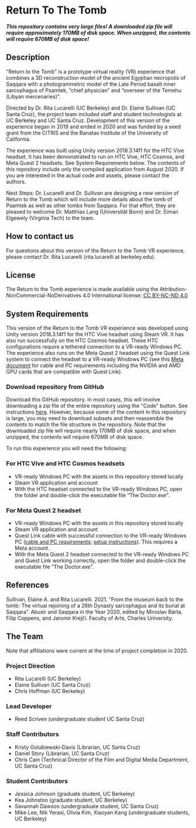 # Return To The Tomb

***This repository contains very large files! A downloaded zip file will require approximately 170MB of disk space. When unzipped, the contents will require 670MB of disk space!***

## Description
“Return to the Tomb” is a prototype virtual reality (VR) experience that combines a 3D reconstruction model of the ancient Egyptian necropolis of Saqqara with a photogrammetric model of the Late Period basalt inner sarcophagus of Psamtek, “chief physician” and “overseer of the Temehu (Libyan mercenaries)”. 

Directed by Dr. Rita Lucarelli (UC Berkeley) and Dr. Elaine Sullivan (UC Santa Cruz), the project team included staff and student technologists at UC Berkeley and UC Santa Cruz. Development of this version of the experience began in 2019 and ended in 2020 and was funded by a seed grant from the CITRIS and the Banatao Institute of the University of California.

The experience was built using Unity version 2018.3.14f1 for the HTC Vive headset. It has been demonstrated to run on HTC Vive, HTC Cosmos, and Meta Quest 2 headsets. See System Requirements below. The contents of this repository include only the compiled application from August 2020. If you are interested in the actual code and assets, please contact the authors.

Next Steps: Dr. Lucarelli and Dr. Sullivan are designing a new version of Return to the Tomb which will include more details about the tomb of Psamtek as well as other tombs from Saqqara. For that effort, they are pleased to welcome Dr. Matthias Lang (Universität Bonn) and Dr. Eiman Elgewely (Virginia Tech) to the team.

## How to contact us
For questions about this version of the Return to the Tomb VR experience, please contact Dr. Rita Lucarelli (rita.lucarelli at berkeley.edu).

## License
The Return to the Tomb experience is made available using the Attribution-NonCommercial-NoDerivatives 4.0 International license: [CC BY-NC-ND 4.0](https://creativecommons.org/licenses/by-nc-nd/4.0/)

## System Requirements
This version of the Return to the Tomb VR experience was developed using Unity version 2018.3.14f1 for the HTC Vive headset using Steam VR. It has also run successfully on the HTC Cosmos headset. These HTC configurations require a tethered connection to a VR-ready Windows PC. The experience also runs on the Meta Quest 2 headset using the Quest Link system to connect the headset to a VR-ready Windows PC (see this [Meta document](https://www.meta.com/help/quest/140991407990979/) for cable and PC requirements including the NVIDIA and AMD GPU cards that are compatible with Quest Link).

### Download repository from GitHub
Download this GitHub repository. In most cases, this will involve downloading a zip file of the entire repository using the "Code" button. See instructions [here](https://docs.github.com/en/repositories/working-with-files/using-files/downloading-source-code-archives). However, because some of the content in this repository is large, you may need to download subsets and then reassemble the contents to match the file structure in the repository. Note that the downloaded zip file will require nearly 170MB of disk space, and when unzipped, the contents will require 670MB of disk space.

To run this experience you will need the following:
### For HTC Vive and HTC Cosmos headsets
* VR-ready Windows PC with the assets in this repository stored locally
* Steam VR application and account
* With the HTC headset connected to the VR-ready Windows PC, open the folder and double-click the executable file “The Doctor.exe”. 

### For Meta Quest 2 headset
* VR-ready Windows PC with the assets in this repository stored locally
* Steam VR application and account
* Quest Link cable with successful connection to the VR-ready Windows PC ([cable and PC requirements](https://www.meta.com/help/quest/140991407990979/); [setup instructions](https://www.meta.com/help/quest/509273027107091/)). This requires a Meta account.
* With the Meta Quest 2 headset connected to the VR-ready Windows PC and Quest Link working correctly, open the folder and double-click the executable file “The Doctor.exe”. 

## References
Sullivan, Elaine A. and Rita Lucarelli. 2021. “From the museum back to the tomb: The virtual rejoining of a 26th Dynasty sarcophagus and its burial at Saqqara”. Abusir and Saqqara in the Year 2020, edited by Miroslav Bárta, Filip Coppens, and Jaromír Krejčí. Faculty of Arts, Charles University.

## The Team
Note that affiliations were current at the time of project completion in 2020.

### Project Direction
* Rita Lucarelli (UC Berkeley)
* Elaine Sullivan (UC Santa Cruz)
* Chris Hoffman (UC Berkeley)

### Lead Developer
* Reed Scriven (undergraduate student UC Santa Cruz)

### Staff Contributors
* Kristy Golubiewski-Davis (Librarian, UC Santa Cruz)
* Daniel Story (Librarian, UC Santa Cruz)
* Chris Cain (Technical Director of the Film and Digital Media Department, UC Santa Cruz)

### Student Contributors
* Jessica Johnson (graduate student, UC Berkeley)
* Kea Johnston (graduate student, UC Berkeley)
* Savannah Dawson (undergraduate student, UC Santa Cruz)
* Mike Lee, Nik Yerasi, Olivia Kim, Xiaoyan Kang (undergraduate students, UC Berkeley)
